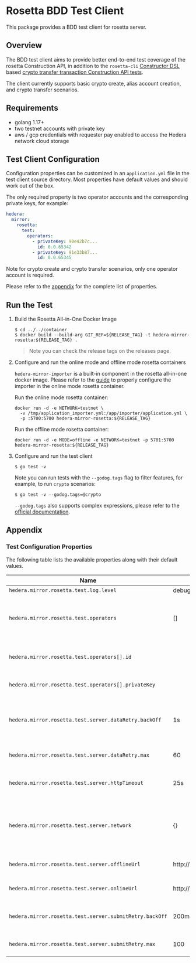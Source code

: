 # Rosetta BDD Test Client

This package provides a BDD test client for rosetta server.

## Overview

The BDD test client aims to provide better end-to-end test coverage of the rosetta Construction API, in addition to the
`rosetta-cli` [Constructor DSL](https://github.com/coinbase/rosetta-sdk-go/tree/master/constructor/dsl) based
[crypto transfer transaction Construction API tests](/hedera-mirror-rosetta/scripts/validation/testnet/testnet.ros).

The client currently supports basic crypto create, alias account creation, and crypto transfer scenarios.

## Requirements

- golang 1.17+
- two testnet accounts with private key
- aws / gcp credentials with requester pay enabled to access the Hedera network cloud storage

## Test Client Configuration

Configuration properties can be customized in an `application.yml` file in the test client source directory. Most
properties have default values and should work out of the box.

The only required property is two operator accounts and the corresponding private keys, for example:

```yaml
hedera:
  mirror:
    rosetta:
      test:
        operators:
          - privateKey: 90e42b7c...
            id: 0.0.65342
          - privateKey: 91e33b87...
            id: 0.0.65345
```

Note for crypto create and crypto transfer scenarios, only one operator account is required.

Please refer to the [appendix](#test-configuration-properties) for the complete list of properties.

## Run the Test

1. Build the Rosetta All-in-One Docker Image

   ```shell
   $ cd ../../container
   $ docker build --build-arg GIT_REF=${RELEASE_TAG} -t hedera-mirror-rosetta:${RELEASE_TAG} .
   ```

   > Note you can check the release tags on the releases page.

2. Configure and run the online mode and offline mode rosetta containers

   `hedera-mirror-importer` is a built-in component in the rosetta all-in-one docker image. Please refer to the
   [guide](https://docs.hedera.com/guides/mirrornet/run-your-own-beta-mirror-node) to properly configure the importer in
   the online mode rosetta container.

   Run the online mode rosetta container:

   ```shell
   docker run -d -e NETWORK=testnet \
     -v /tmp/application_importer.yml:/app/importer/application.yml \
     -p :5700:5700 hedera-mirror-rosetta:${RELEASE_TAG}
   ```

   Run the offline mode rosetta container:

   ```shell
   docker run -d -e MODE=offline -e NETWORK=testnet -p 5701:5700 hedera-mirror-rosetta:${RELEASE_TAG}
   ```

3. Configure and run the test client

   ```shell
   $ go test -v
   ```

   Note you can run tests with the `--godog.tags` flag to filter features, for example, to run `crypto` scenarios:

   ```shell
   $ go test -v --godog.tags=@crypto
   ```

   `--godog.tags` also supports complex expressions, please refer to
   the [official documentation](https://github.com/cucumber/godog#tags).

## Appendix

### Test Configuration Properties

The following table lists the available properties along with their default values.

| Name                                                    | Default               | Description                                                                                   |
| ------------------------------------------------------- | --------------------- | --------------------------------------------------------------------------------------------- |
| `hedera.mirror.rosetta.test.log.level`                  | debug                 | The log level                                                                                 |
| `hedera.mirror.rosetta.test.operators`                  | []                    | A list of operators with the account ids and corresponding private keys                       |
| `hedera.mirror.rosetta.test.operators[].id`             |                       | The operator account id, in the format of shard.realm.num                                     |
| `hedera.mirror.rosetta.test.operators[].privateKey`     |                       | The operator's private key in hex                                                             |
| `hedera.mirror.rosetta.test.server.dataRetry.backOff`   | 1s                    | The amount of time to wait between data request retries, if the request can be retried.       |
| `hedera.mirror.rosetta.test.server.dataRetry.max`       | 60                    | The max retries of a data request                                                             |
| `hedera.mirror.rosetta.test.server.httpTimeout`         | 25s                   | The timeout of an http request sent to the rosetta server                                     |
| `hedera.mirror.rosetta.test.server.network`             | {}                    | A map of main nodes with its service endpoint as the key and the node account id as its value |
| `hedera.mirror.rosetta.test.server.offlineUrl`          | http://localhost:5701 | The url of the offline rosetta server                                                         |
| `hedera.mirror.rosetta.test.server.onlineUrl`           | http://localhost:5700 | The url of the online rosetta server                                                          |
| `hedera.mirror.rosetta.test.server.submitRetry.backOff` | 200ms                 | The amount of time to wait between submit request retries                                     |
| `hedera.mirror.rosetta.test.server.submitRetry.max`     | 100                   | The max retries of a submit request                                                           |
